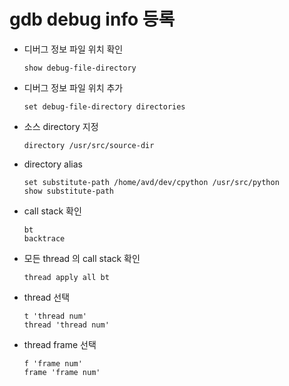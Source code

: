 # gdb debug info 등록

* 디버그 정보 파일 위치 확인

  ```gdb
  show debug-file-directory
  ```

* 디버그 정보 파일 위치 추가

  ```gdb
  set debug-file-directory directories
  ```

* 소스 directory 지정

  ```gdb
  directory /usr/src/source-dir
  ```

* directory alias

  ```gdb
  set substitute-path /home/avd/dev/cpython /usr/src/python
  show substitute-path
  ```

* call stack 확인

   ```gdb
   bt
   backtrace
   ```

* 모든 thread 의 call stack 확인

   ```gdb
   thread apply all bt
   ```

* thread 선택

   ```gdb
   t 'thread num'
   thread 'thread num'
   ```

* thread frame 선택

   ```gdb
   f 'frame num'
   frame 'frame num'
   ```